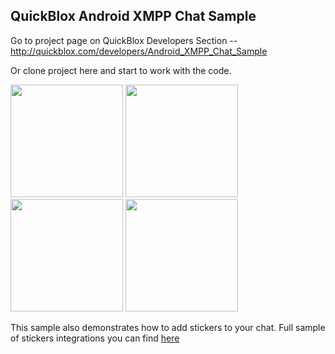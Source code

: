## QuickBlox Android XMPP Chat Sample

Go to project page on QuickBlox Developers Section -- <http://quickblox.com/developers/Android_XMPP_Chat_Sample>

Or clone project here and start to work with the code.

<img src="http://files.quickblox.com/android_chat2_1.png" width=180 />&nbsp;<img src="http://files.quickblox.com/android_chat2_4.png" width=180 />&nbsp;<img src="http://files.quickblox.com/android_chat2_2.png" width=180 />&nbsp;<img src="http://files.quickblox.com/android_chat2_3.png" width=180 />

This sample also demonstrates how to add stickers to your chat. Full sample of stickers integrations you can find [here](https://github.com/908Inc/stickerpipe-chat-sample)